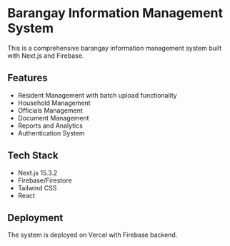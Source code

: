 # Barangay Information Management System

This is a comprehensive barangay information management system built with Next.js and Firebase.

## Features

- Resident Management with batch upload functionality
- Household Management
- Officials Management
- Document Management
- Reports and Analytics
- Authentication System

## Tech Stack

- Next.js 15.3.2
- Firebase/Firestore
- Tailwind CSS
- React

## Deployment

The system is deployed on Vercel with Firebase backend.

<!-- Force deployment update -->
